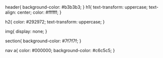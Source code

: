 header{
   background-color: #b3b3b3;
}
h1{
  text-transform: uppercase;
  text-align: center;
  color: #ffffff;
}

h2{
  color: #292972;
  text-transform: uppercase;
}

img{
  display: none;
}

section{
  background-color: #7f7f7f;
}

nav a{
  color: #000000;
  background-color: #c6c5c5;
}
